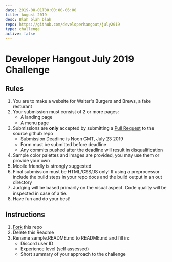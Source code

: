 ```yaml
---
date: 2019-08-01T00:00:00-06:00
title: August 2019
desc: Blah blah blah
repo: https://github.com/developerhangout/july2019
type: challenge
active: false
---
```


# Developer Hangout July 2019 Challenge

## Rules

1. You are to make a website for Walter's Burgers and Brews, a fake resturant
2. Your submission must consist of 2 or more pages:
   - A landing page
   - A menu page
3. Submissions are **only** accepted by submitting a [Pull Request](https://help.github.com/en/articles/about-pull-requests) to the source github repo
   - Submission Deadline is Noon GMT, July 23 2019
   - Form must be submitted before deadline
   - Any commits pushed after the deadline will result in disqualification
4. Sample color palettes and images are provided, you may use them or provide your own
5. Mobile friendly is strongly suggested
6. Final submission must be HTML/CSS/JS only! If using a preprocessor include the build steps in your repo docs and the build output in an out directory
7. Judging will be based primarily on the visual aspect. Code quality will be inspected in case of a tie.
8. Have fun and do your best!

## Instructions

1. [Fork](https://help.github.com/en/articles/fork-a-repo) this repo
2. Delete this Readme
3. Rename sample.README.md to README.md and fill in:
   - Discord user ID
   - Experience level (self assessed)
   - Short summary of your approach to the challenge
